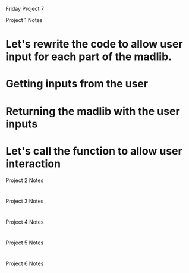 Friday Project 7

Project 1 Notes
# Let's rewrite the code to allow user input for each part of the madlib.
# Getting inputs from the user
# Returning the madlib with the user inputs
# Let's call the function to allow user interaction

Project 2 Notes
#
Project 3 Notes
#
Project 4 Notes 
#
Project 5 Notes
#
Project 6 Notes
#
